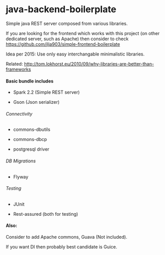 # java-backend-boilerplate

Simple java REST server composed from various libraries.

If you are looking for the frontend which works with this project (on other dedicated server, such as Apache) then
consider to check  https://github.com/ilja903/simple-frontend-boilerplate

Idea per 2015: Use only easy interchangable minimalistic libraries. 

Related: http://tom.lokhorst.eu/2010/09/why-libraries-are-better-than-frameworks

#### Basic bundle includes

* Spark 2.2 (Simple REST server)

* Gson (Json serializer)

###### Connectivity

* commons-dbutils

* commons-dbcp

* postgresql driver

###### DB Migrations

* Flyway

###### Testing

* JUnit

* Rest-assured (both for testing)

#### Also:
Consider to add Apache commons, Guava (Not included).

If you want DI then probably best candidate is Guice.
